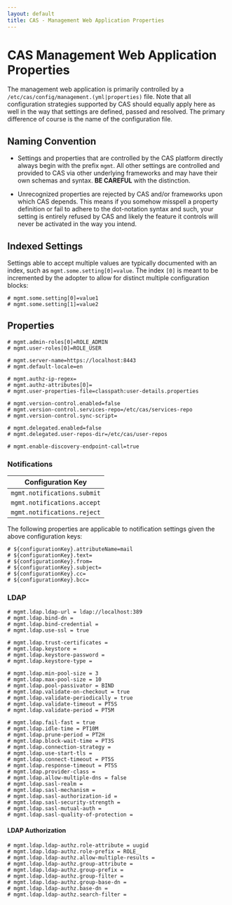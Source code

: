```yaml
---
layout: default
title: CAS - Management Web Application Properties
---
```


# CAS Management Web Application Properties

The management web application is primarily controlled by a `/etc/cas/config/management.(yml|properties)` file. 
Note that all configuration strategies supported by CAS should equally apply here as well in the way that settings are defined, passed and resolved. 
The primary difference of course is the name of the configuration file.

## Naming Convention

- Settings and properties that are controlled by the CAS platform directly always begin with the prefix `mgmt`. All other settings are controlled 
and provided to CAS via other underlying frameworks and may have their own schemas and syntax. **BE CAREFUL** with the distinction.

- Unrecognized properties are rejected by CAS and/or frameworks upon which CAS depends. 
This means if you somehow misspell a property definition or fail to adhere to the dot-notation syntax and such, your setting 
is entirely refused by CAS and likely the feature it controls will never be activated in the way you intend.

## Indexed Settings

Settings able to accept multiple values are typically documented with an index, such as `mgmt.some.setting[0]=value`.
The index `[0]` is meant to be incremented by the adopter to allow for distinct multiple configuration blocks:

```properties
# mgmt.some.setting[0]=value1
# mgmt.some.setting[1]=value2
```

## Properties

```properties
# mgmt.admin-roles[0]=ROLE_ADMIN
# mgmt.user-roles[0]=ROLE_USER

# mgmt.server-name=https://localhost:8443
# mgmt.default-locale=en

# mgmt.authz-ip-regex=
# mgmt.authz-attributes[0]=
# mgmt.user-properties-file=classpath:user-details.properties

# mgmt.version-control.enabled=false
# mgmt.version-control.services-repo=/etc/cas/services-repo
# mgmt.version-control.sync-script=

# mgmt.delegated.enabled=false
# mgmt.delegated.user-repos-dir=/etc/cas/user-repos

# mgmt.enable-discovery-endpoint-call=true
```

### Notifications

| Configuration Key        
|-----------------------------------
| `mgmt.notifications.submit`
| `mgmt.notifications.accept`
| `mgmt.notifications.reject`

The following properties are applicable to notification settings given the above configuration keys:

```properties
# ${configurationKey}.attributeName=mail
# ${configurationKey}.text=
# ${configurationKey}.from=
# ${configurationKey}.subject=
# ${configurationKey}.cc=
# ${configurationKey}.bcc=
```

### LDAP

```properties
# mgmt.ldap.ldap-url = ldap://localhost:389
# mgmt.ldap.bind-dn =
# mgmt.ldap.bind-credential =
# mgmt.ldap.use-ssl = true

# mgmt.ldap.trust-certificates =
# mgmt.ldap.keystore = 
# mgmt.ldap.keystore-password =
# mgmt.ldap.keystore-type = 

# mgmt.ldap.min-pool-size = 3
# mgmt.ldap.max-pool-size = 10
# mgmt.ldap.pool-passivator = BIND
# mgmt.ldap.validate-on-checkout = true
# mgmt.ldap.validate-periodically = true 
# mgmt.ldap.validate-timeout = PT5S
# mgmt.ldap.validate-period = PT5M 

# mgmt.ldap.fail-fast = true
# mgmt.ldap.idle-time = PT10M
# mgmt.ldap.prune-period = PT2H
# mgmt.ldap.block-wait-time = PT3S
# mgmt.ldap.connection-strategy =
# mgmt.ldap.use-start-tls = 
# mgmt.ldap.connect-timeout = PT5S
# mgmt.ldap.response-timeout = PT5S
# mgmt.ldap.provider-class = 
# mgmt.ldap.allow-multiple-dns = false
# mgmt.ldap.sasl-realm = 
# mgmt.ldap.sasl-mechanism = 
# mgmt.ldap.sasl-authorization-id = 
# mgmt.ldap.sasl-security-strength = 
# mgmt.ldap.sasl-mutual-auth = 
# mgmt.ldap.sasl-quality-of-protection = 

```
#### LDAP Authorization

```properties
# mgmt.ldap.ldap-authz.role-attribute = uugid
# mgmt.ldap.ldap-authz.role-prefix = ROLE_
# mgmt.ldap.ldap-authz.allow-multiple-results =
# mgmt.ldap.ldap-authz.group-attribute =
# mgmt.ldap.ldap-authz.group-prefix =
# mgmt.ldap.ldap-authz.group-filter =
# mgmt.ldap.ldap-authz.group-base-dn =
# mgmt.ldap.ldap-authz.base-dn =
# mgmt.ldap.ldap-authz.search-filter =
```
